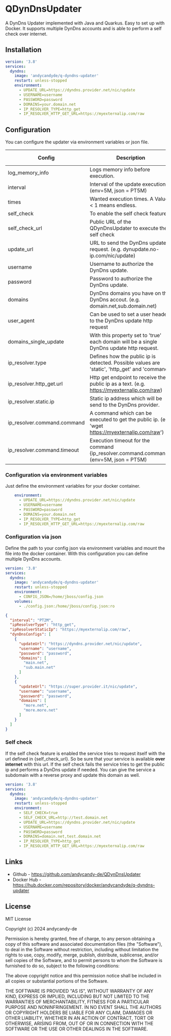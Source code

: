 # QDynDnsUpdater

A DynDns Updater implemented with Java and Quarkus. Easy to set up with Docker. It supports multiple DynDns accounts and
is able to perform a self check over internet.

## Installation

```.yaml
version: '3.8'
services:
  dyndns:
    image: 'andycandyde/q-dyndns-updater'
    restart: unless-stopped
    environment:
      - UPDATE_URL=https://dyndns.provider.net/nic/update
      - USERNAME=username
      - PASSWORD=password
      - DOMAINS=your.domain.net
      - IP_RESOLVER_TYPE=http_get
      - IP_RESOLVER_HTTP_GET_URL=https://myexternalip.com/raw
```

## Configuration

You can configure the updater via environment variables or json file.

 Config                      | Description                                                                                      | Default Value |           Optional            | Environment variable        | Json                              
-----------------------------|--------------------------------------------------------------------------------------------------|--------------:|:-----------------------------:|-----------------------------|-----------------------------------
 log_memory_info             | Logs memory info before execution.                                                               |         false |               X               | LOG_MEMORY_INFO             | logMemoryInfo                     
 interval                    | Interval of the update execution. (env=5M, json = PT5M)                                          |            5M |               X               | INTERVAL                    | interval                          
 times                       | Wanted execution times. A Value < 1 means endless.                                               |            -1 |               X               | TIMES                       | times                             
 self_check                  | To enable the self check feature.                                                                |         false |               X               | SELF_CHECK                  | selfCheck                         
 self_check_url              | Public URL of the QDynDnsUpdater to execute the self check                                       |               |    Depends on {self_check}    | SELF_CHECK_URL              | selfCheckUrl                      
 update_url                  | URL to send the DynDns update request. (e.g. dynupdate.no-ip.com/nic/update)                     |               |                               | UPDATE_URL                  | dynDnsConfigs.updateUrl           
 username                    | Username to authorize the DynDns update.                                                         |               |                               | USERNAME                    | dynDnsConfigs.username            
 password                    | Password to authorize the DynDns update.                                                         |               |                               | PASSWORD                    | dynDnsConfigs.password            
 domains                     | DynDns domains you have on the DynDns accout. (e.g. domain.net,sub.domain.net)                   |               |                               | DOMAINS                     | dynDnsConfigs.domains             
 user_agent                  | Can be used to set a user header to the DynDns update http request                               |               |               X               | USER_AGENT                  | dynDnsConfigs.userAgent           
 domains_single_update       | With this property set to 'true' each domain will be a single DynDns update http request.        |         false |               X               | DOMAINS_SINGLE_UPDATE       | dynDnsConfigs.domainsSingleUpdate 
 ip_resolver.type            | Defines how the public ip is detected. Possible values are 'static', 'http_get' and 'command'.   |               |                               | IP_RESOLVER_TYPE            | ipResolverType                    
 ip_resolver.http_get.url    | Http get endpoint to receive the public ip as a text. (e.g. https://myexternalip.com/raw)        |               | Depends on {ip_resolver.type} | IP_RESOLVER_HTTP_GET_URL    | ipResolverHttpGetUrl              
 ip_resolver.static.ip       | Static ip address which will be send to the DynDns provider.                                     |               | Depends on {ip_resolver.type} | IP_RESOLVER_STATIC_IP       | ipResolverStaticIp                
 ip_resolver.command.command | A command which can be executed to get the public ip. (e.g. 'wget https://myexternalip.com/raw') |               | Depends on {ip_resolver.type} | IP_RESOLVER_COMMAND_COMMAND | ipResolverCommandCommand          
 ip_resolver.command.timeout | Execution timeout for the command {ip_resolver.command.command}. (env=5M, json = PT5M)           |            5M |               X               | IP_RESOLVER_COMMAND_TIMEOUT | ipResolverCommandTimeout          

### Configuration via environment variables

Just define the environment variables for your docker container.

```yaml
    environment:
      - UPDATE_URL=https://dyndns.provider.net/nic/update
      - USERNAME=username
      - PASSWORD=password
      - DOMAINS=your.domain.net
      - IP_RESOLVER_TYPE=http_get
      - IP_RESOLVER_HTTP_GET_URL=https://myexternalip.com/raw
```

### Configuration via json

Define the path to your config json via environment variables and mount the file into the docker container. With this
configuration you can define multiple DynDns accounts.

```.yaml
version: '3.8'
services:
  dyndns:
    image: 'andycandyde/q-dyndns-updater'
    restart: unless-stopped
    environment:
      - CONFIG_JSON=/home/jboss/config.json
    volumes:
      - ./config.json:/home/jboss/config.json:ro
```

```json
{
  "interval": "PT2M",
  "ipResolverType": "http_get",
  "ipResolverStaticIp": "https://myexternalip.com/raw",
  "dynDnsConfigs": [
    {
      "updateUrl": "https://dyndns.provider.net/nic/update",
      "username": "username",
      "password": "password",
      "domains": [
        "main.net",
        "sub.main.net"
      ]
    },
    {
      "updateUrl": "https://super.provider.it/nic/update",
      "username": "username",
      "password": "password",
      "domains": [
        "more.net",
        "more.more.net"
      ]
    }
  ]
}
```

### Self check

If the self check feature is enabled the service tries to request itself with the url defined in {self_check_url}. So be
sure that your service is available **over internet** with this url. If the self check fails the service tries to get
the public ip and performs a DynDns update if needed. You can give the service a subdomain with a reverse proxy and
update this domain as well.

```.yaml
version: '3.8'
services:
  dyndns:
    image: 'andycandyde/q-dyndns-updater'
    restart: unless-stopped
    environment:
      - SELF_CHECK=true
      - SELF_CHECK_URL=http://test.domain.net
      - UPDATE_URL=https://dyndns.provider.net/nic/update
      - USERNAME=username
      - PASSWORD=password
      - DOMAINS=domain.net,test.domain.net
      - IP_RESOLVER_TYPE=http_get
      - IP_RESOLVER_HTTP_GET_URL=https://myexternalip.com/raw
```

## Links

* Github - https://github.com/andycandy-de/QDynDnsUpdater
* Docker Hub - https://hub.docker.com/repository/docker/andycandyde/q-dyndns-updater

## License

MIT License

Copyright (c) 2024 andycandy-de

Permission is hereby granted, free of charge, to any person obtaining a copy of this software and associated documentation files (the "Software"), to deal in the Software without restriction, including without limitation the rights to use, copy, modify, merge, publish, distribute, sublicense, and/or sell copies of the Software, and to permit persons to whom the Software is furnished to do so, subject to the following conditions:

The above copyright notice and this permission notice shall be included in all copies or substantial portions of the Software.

THE SOFTWARE IS PROVIDED "AS IS", WITHOUT WARRANTY OF ANY KIND, EXPRESS OR IMPLIED, INCLUDING BUT NOT LIMITED TO THE WARRANTIES OF MERCHANTABILITY, FITNESS FOR A PARTICULAR PURPOSE AND NONINFRINGEMENT. IN NO EVENT SHALL THE AUTHORS OR COPYRIGHT HOLDERS BE LIABLE FOR ANY CLAIM, DAMAGES OR OTHER LIABILITY, WHETHER IN AN ACTION OF CONTRACT, TORT OR OTHERWISE, ARISING FROM, OUT OF OR IN CONNECTION WITH THE SOFTWARE OR THE USE OR OTHER DEALINGS IN THE SOFTWARE.